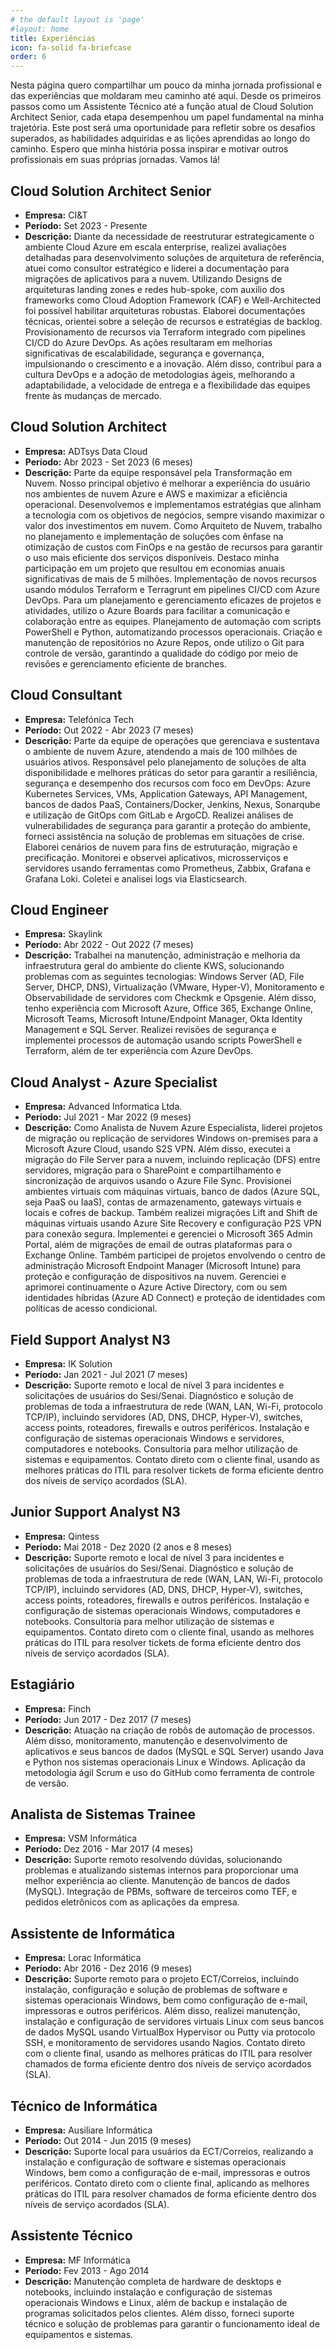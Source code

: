 ```yaml
---
# the default layout is 'page'
#layout: home
title: Experiências
icon: fa-solid fa-briefcase
order: 6
---
```



Nesta página quero compartilhar um pouco da minha jornada profissional e das experiências que moldaram meu caminho até aqui. Desde os primeiros passos como um Assistente Técnico até a função atual de Cloud Solution Architect Senior, cada etapa desempenhou um papel fundamental na minha trajetória. Este post será uma oportunidade para refletir sobre os desafios superados, as habilidades adquiridas e as lições aprendidas ao longo do caminho. Espero que minha história possa inspirar e motivar outros profissionais em suas próprias jornadas. Vamos lá!

## Cloud Solution Architect Senior
- **Empresa:** CI&T
- **Período:** Set 2023 - Presente
- **Descrição:** Diante da necessidade de reestruturar estrategicamente o ambiente Cloud Azure em escala enterprise, realizei avaliações detalhadas para desenvolvimento soluções de arquitetura de referência, atuei como consultor estratégico e liderei a documentação para migrações de aplicativos para a nuvem. Utilizando Designs de arquiteturas landing zones e redes hub-spoke, com auxilio dos frameworks como Cloud Adoption Framework (CAF) e Well-Architected foi possível habilitar arquiteturas robustas. Elaborei documentações técnicas, orientei sobre a seleção de recursos e estratégias de backlog. Provisionamento de recursos via Terraform integrado com pipelines CI/CD do Azure DevOps. As ações resultaram em melhorias significativas de escalabilidade, segurança e governança, impulsionando o crescimento e a inovação. Além disso, contribuí para a cultura DevOps e a adoção de metodologias ágeis, melhorando a adaptabilidade, a velocidade de entrega e a flexibilidade das equipes frente às mudanças de mercado.


## Cloud Solution Architect
- **Empresa:** ADTsys Data Cloud
- **Período:** Abr 2023 - Set 2023 (6 meses)
- **Descrição:** Parte da equipe responsável pela Transformação em Nuvem. Nosso principal objetivo é melhorar a experiência do usuário nos ambientes de nuvem Azure e AWS e maximizar a eficiência operacional. Desenvolvemos e implementamos estratégias que alinham a tecnologia com os objetivos de negócios, sempre visando maximizar o valor dos investimentos em nuvem. Como Arquiteto de Nuvem, trabalho no planejamento e implementação de soluções com ênfase na otimização de custos com FinOps e na gestão de recursos para garantir o uso mais eficiente dos serviços disponíveis. Destaco minha participação em um projeto que resultou em economias anuais significativas de mais de 5 milhões. Implementação de novos recursos usando módulos Terraform e Terragrunt em pipelines CI/CD com Azure DevOps. Para um planejamento e gerenciamento eficazes de projetos e atividades, utilizo o Azure Boards para facilitar a comunicação e colaboração entre as equipes. Planejamento de automação com scripts PowerShell e Python, automatizando processos operacionais. Criação e manutenção de repositórios no Azure Repos, onde utilizo o Git para controle de versão, garantindo a qualidade do código por meio de revisões e gerenciamento eficiente de branches.

## Cloud Consultant
- **Empresa:** Telefónica Tech
- **Período:** Out 2022 - Abr 2023 (7 meses)
- **Descrição:** Parte da equipe de operações que gerenciava e sustentava o ambiente de nuvem Azure, atendendo a mais de 100 milhões de usuários ativos. Responsável pelo planejamento de soluções de alta disponibilidade e melhores práticas do setor para garantir a resiliência, segurança e desempenho dos recursos com foco em DevOps: Azure Kubernetes Services, VMs, Application Gateways, API Management, bancos de dados PaaS, Containers/Docker, Jenkins, Nexus, Sonarqube e utilização de GitOps com GitLab e ArgoCD. Realizei análises de vulnerabilidades de segurança para garantir a proteção do ambiente, forneci assistência na solução de problemas em situações de crise. Elaborei cenários de nuvem para fins de estruturação, migração e precificação. Monitorei e observei aplicativos, microsserviços e servidores usando ferramentas como Prometheus, Zabbix, Grafana e Grafana Loki. Coletei e analisei logs via Elasticsearch.

## Cloud Engineer
- **Empresa:** Skaylink
- **Período:** Abr 2022 - Out 2022 (7 meses)
- **Descrição:** Trabalhei na manutenção, administração e melhoria da infraestrutura geral do ambiente do cliente KWS, solucionando problemas com as seguintes tecnologias: Windows Server (AD, File Server, DHCP, DNS), Virtualização (VMware, Hyper-V), Monitoramento e Observabilidade de servidores com Checkmk e Opsgenie. Além disso, tenho experiência com Microsoft Azure, Office 365, Exchange Online, Microsoft Teams, Microsoft Intune/Endpoint Manager, Okta Identity Management e SQL Server. Realizei revisões de segurança e implementei processos de automação usando scripts PowerShell e Terraform, além de ter experiência com Azure DevOps.

## Cloud Analyst - Azure Specialist
- **Empresa:** Advanced Informatica Ltda.
- **Período:** Jul 2021 - Mar 2022 (9 meses)
- **Descrição:** Como Analista de Nuvem Azure Especialista, liderei projetos de migração ou replicação de servidores Windows on-premises para a Microsoft Azure Cloud, usando S2S VPN. Além disso, executei a migração do File Server para a nuvem, incluindo replicação (DFS) entre servidores, migração para o SharePoint e compartilhamento e sincronização de arquivos usando o Azure File Sync. Provisionei ambientes virtuais com máquinas virtuais, banco de dados (Azure SQL, seja PaaS ou IaaS), contas de armazenamento, gateways virtuais e locais e cofres de backup. Também realizei migrações Lift and Shift de máquinas virtuais usando Azure Site Recovery e configuração P2S VPN para conexão segura. Implementei e gerenciei o Microsoft 365 Admin Portal, além de migrações de email de outras plataformas para o Exchange Online. Também participei de projetos envolvendo o centro de administração Microsoft Endpoint Manager (Microsoft Intune) para proteção e configuração de dispositivos na nuvem. Gerenciei e aprimorei continuamente o Azure Active Directory, com ou sem identidades híbridas (Azure AD Connect) e proteção de identidades com políticas de acesso condicional.

## Field Support Analyst N3
- **Empresa:** IK Solution
- **Período:** Jan 2021 - Jul 2021 (7 meses)
- **Descrição:** Suporte remoto e local de nível 3 para incidentes e solicitações de usuários do Sesi/Senai. Diagnóstico e solução de problemas de toda a infraestrutura de rede (WAN, LAN, Wi-Fi, protocolo TCP/IP), incluindo servidores (AD, DNS, DHCP, Hyper-V), switches, access points, roteadores, firewalls e outros periféricos. Instalação e configuração de sistemas operacionais Windows e servidores, computadores e notebooks. Consultoria para melhor utilização de sistemas e equipamentos. Contato direto com o cliente final, usando as melhores práticas do ITIL para resolver tickets de forma eficiente dentro dos níveis de serviço acordados (SLA).

## Junior Support Analyst N3
- **Empresa:** Qintess
- **Período:** Mai 2018 - Dez 2020 (2 anos e 8 meses)
- **Descrição:** Suporte remoto e local de nível 3 para incidentes e solicitações de usuários do Sesi/Senai. Diagnóstico e solução de problemas de toda a infraestrutura de rede (WAN, LAN, Wi-Fi, protocolo TCP/IP), incluindo servidores (AD, DNS, DHCP, Hyper-V), switches, access points, roteadores, firewalls e outros periféricos. Instalação e configuração de sistemas operacionais Windows, computadores e notebooks. Consultoria para melhor utilização de sistemas e equipamentos. Contato direto com o cliente final, usando as melhores práticas do ITIL para resolver tickets de forma eficiente dentro dos níveis de serviço acordados (SLA).

## Estagiário
- **Empresa:** Finch
- **Período:** Jun 2017 - Dez 2017 (7 meses)
- **Descrição:** Atuação na criação de robôs de automação de processos. Além disso, monitoramento, manutenção e desenvolvimento de aplicativos e seus bancos de dados (MySQL e SQL Server) usando Java e Python nos sistemas operacionais Linux e Windows. Aplicação da metodologia ágil Scrum e uso do GitHub como ferramenta de controle de versão.

## Analista de Sistemas Trainee
- **Empresa:** VSM Informática
- **Período:** Dez 2016 - Mar 2017 (4 meses)
- **Descrição:** Suporte remoto resolvendo dúvidas, solucionando problemas e atualizando sistemas internos para proporcionar uma melhor experiência ao cliente. Manutenção de bancos de dados (MySQL). Integração de PBMs, software de terceiros como TEF, e pedidos eletrônicos com as aplicações da empresa.

## Assistente de Informática
- **Empresa:** Lorac Informática
- **Período:** Abr 2016 - Dez 2016 (9 meses)
- **Descrição:** Suporte remoto para o projeto ECT/Correios, incluindo instalação, configuração e solução de problemas de software e sistemas operacionais Windows, bem como configuração de e-mail, impressoras e outros periféricos. Além disso, realizei manutenção, instalação e configuração de servidores virtuais Linux com seus bancos de dados MySQL usando VirtualBox Hypervisor ou Putty via protocolo SSH, e monitoramento de servidores usando Nagios. Contato direto com o cliente final, usando as melhores práticas do ITIL para resolver chamados de forma eficiente dentro dos níveis de serviço acordados (SLA).

## Técnico de Informática
- **Empresa:** Ausiliare Informática
- **Período:** Out 2014 - Jun 2015 (9 meses)
- **Descrição:** Suporte local para usuários da ECT/Correios, realizando a instalação e configuração de software e sistemas operacionais Windows, bem como a configuração de e-mail, impressoras e outros periféricos. Contato direto com o cliente final, aplicando as melhores práticas do ITIL para resolver chamados de forma eficiente dentro dos níveis de serviço acordados (SLA).

## Assistente Técnico
- **Empresa:** MF Informática
- **Período:** Fev 2013 - Ago 2014
- **Descrição:** Manutenção completa de hardware de desktops e notebooks, incluindo instalação e configuração de sistemas operacionais Windows e Linux, além de backup e instalação de programas solicitados pelos clientes. Além disso, forneci suporte técnico e solução de problemas para garantir o funcionamento ideal de equipamentos e sistemas.
